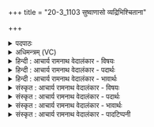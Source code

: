 +++
title = "20-3_1103 सुष्वाणासो व्यद्रिभिश्चिताना"

+++
<details><summary>पदपाठः</summary>

सु꣣ण्वाणा꣡सः꣢। वि। अ꣡द्रि꣢꣯भिः। अ। द्रि꣣भिः। चि꣡ता꣢꣯नाः। गोः। अ꣡धि꣢꣯। त्व꣣चि꣢। इ꣡ष꣢꣯म्। अ꣣स्म꣡भ्य꣢म्। अ꣣भि꣡तः꣢। सम्। अ꣣स्वरन्। वसुवि꣡दः꣢। व꣣सु। वि꣡दः꣢꣯। ११०३।
</details>

<details><summary>अधिमन्त्रम् (VC)</summary>

- पवमानः सोमः
- मनुः सांवरणः
- अनुष्टुप्
- गान्धारः
</details>

<details><summary>हिन्दी : आचार्य रामनाथ वेदालंकार - विषयः</summary>

आगे फिर उन्हीं का वर्णन है।
</details>

<details><summary>हिन्दी : आचार्य रामनाथ वेदालंकार - पदार्थः</summary>

पदार्थान्वयभाषाः -  (अद्रिभिः)मेघों के समान सरस मनों से(सुष्वाणासः)उपदेश देनेवाले, (गोः)राष्ट्रभूमि के(त्वचि अधि)पृष्ठ पर(चितानाः)शिक्षण कला वा राजनीति को जाननेवाले, (वसुविदः)विद्याधन वा सुवर्ण आदि धन को प्राप्त करानेवाले गुरु वा राजपुरुष(इषम्)अभीष्ट ज्ञान वा धन(अस्मभ्यम्)हमारे लिए(अभितः)सब ओर से(समस्वरन्)घोषित करें अर्थात् प्रदान करें ॥३॥
</details>

<details><summary>हिन्दी : आचार्य रामनाथ वेदालंकार - भावार्थः</summary>

भावार्थभाषाः -  गुरुओं वा राजपुरुषों को विद्वान् कीर्त्तिमान्,विद्योपदेशक तथा अभीष्ट धन आदि प्राप्त करानेवाला होना चाहिए ॥३॥
</details>

<details><summary>संस्कृत : आचार्य रामनाथ वेदालंकार - विषयः</summary>

अथ पुनरपि त एव वर्ण्यन्ते।
</details>

<details><summary>संस्कृत : आचार्य रामनाथ वेदालंकार - पदार्थः</summary>

पदार्थान्वयभाषाः -  (अद्रिभिः)मेघैरिव सरसैर्मनोभिः(सुष्वाणासः)उपदिशन्तः।[स्वन शब्दे,लिटः कानच्,द्वित्वम्। आज्जसेरसुक्।] (गोः)राष्ट्रभूम्याः(त्वचि अधि)पृष्ठे(चितानाः)शिक्षणकलां राजनीतिं च जानानाः, (वसुविदः)विद्याधनस्य सुवर्णादिधनस्य वा लम्भकाः,सोमासः गुरवो राजपुरुषाश्च(इषम्)अभीष्टं ज्ञानं धनं वा(अस्मभ्यम् अभितः)सर्वतः(समस्वरन्२)घोषयन्तु,प्रयच्छन्तु इति यावत् ॥३॥
</details>

<details><summary>संस्कृत : आचार्य रामनाथ वेदालंकार - भावार्थः</summary>

भावार्थभाषाः -  गुरुभी राजपुरुषैश्च विद्वद्भिः कीर्तिमद्भिर्विद्योपदेशकैरभीष्ट-धनादिप्रापकैश्च भाव्यम् ॥३॥
</details>

<details><summary>संस्कृत : आचार्य रामनाथ वेदालंकार - पादटिप्पनी</summary>

टिप्पणी:   १. ऋ० ९।१०१।११। २. समस्वरन् सम्यक् शब्दयन्ति, प्रयच्छन्तीति यावत्—इति सा०।
</details>